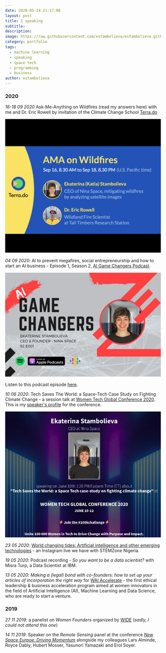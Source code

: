 ```yaml
---
date: 2020-05-24 21:17:00
layout: post
title: I speaking
subtitle:
description: 
image: https://raw.githubusercontent.com/estambolieva/estambolieva.github.io/master/assets/img/uploads/I_speaking/Katia_New_Space.png
category: portfolio
tags:
  - machine learning
  - speaking
  - space tech
  - programming
  - business
author: estambolieva
---
```



### 2020


*16-18 09 2020* Ask-Me-Anything on Wildfires (read my answers here[](http://katstam.com/ask-me-anything-wildfires/)) with me and Dr. Eric Rowell by invitation of the Climate Change School [Terra.do](https://www.terra.do/)

![AMA Wildfires Image](https://github.com/estambolieva/estambolieva.github.io/raw/master/assets/img/uploads/I_speaking/Terrado_AMA_wildfires.jpg)

*04 09 2020*: AI to prevent megafires, social entrepreneurship and how to start an AI business - Episode 1, Season 2, [AI Game Changers Podcast](http://www.buzzsprout.com/1064803).

![Podcast Image](https://github.com/estambolieva/estambolieva.github.io/raw/master/assets/img/uploads/I_speaking/AI_game_changers.jpeg)

Listen to this podcast episode [here](https://www.buzzsprout.com/1064803/5292717-ai-game-changers-s2-ekaterina-stambolieva-nina-space).	

*10 06 2020*: Tech Saves The World: a Space-Tech Case Study on Fighting Climate Change - a session talk at [Women Tech Global Conference 2020](https://www.womentech.net/women-tech-conference). This is my [speaker's profile](https://www.womentech.net/speaker/Ekaterina/Stambolieva) for the conference.

![Conference Image](https://github.com/estambolieva/estambolieva.github.io/raw/master/assets/img/uploads/I_speaking/WTGC_2020.png)


*23 05 2020*: [World changing tides: Artificial intelligence and other emerging technologies](http://katstam.com/emerging-technologies/) - an Instagram live we have with STEMZone Nigeria.


*19 05 2020*: Podcast recording - *So you want to be a data scientist?* with Misra Turp, a Data Scientist at IBM.  


*13 05 2020*: *Making a (legal) bond with co-founders: how to set up your articles of incorporation the right way* for [WAI Accelerate](https://www.womeninai.co/waiaccelerate) - the first ethical leadership & business acceleration program aimed at women innovators in the field of Artificial Intelligence (AI), Machine Learning and Data Science, who are ready to start a venture.



### 2019


*27 11 2019*: a panelist on *Women Founders* organized by [WIDE](https://wide.lu/event/women-founders/) (*sadly, I could not attend this one*)

*14 11 2019*: Speaker on the *Remote Sensing* panel at the conference [*New Space Eurpoe: Driving Momentum*](http://2019.newspace-europe.lu/) alongside my colleagues Lars Alminde, Royce Dably, Hubert Mosser, Yasunori Yamazaki and Erol Soyer.